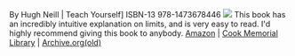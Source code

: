 By Hugh Neill | Teach Yourself]
ISBN-13 
978-1473678446
![](/img/71FX0jZETmL._SY466_.jpg)
This book has an incredibly intuitive explanation on limits, and is very easy to read. I'd highly recommend giving this book to anybody.
[Amazon](https://www.amazon.com/Calculus-Complete-Introduction-Teach-Yourself/dp/1473678447/ref=asc_df_1473678447/?gad_source=1&hvadid=693587283996&hvdev=c&hvdvcmdl&hvlocint&hvlocphy=9021464&hvnetw=g&hvpone&hvpos&hvptwo&hvqmt&hvrand=5404952119119753818&hvtargid=pla-537776509085&linkCode=df0&mcid=4bec97122d663305b14f34f76fa3a36f&psc=1&tag=hyprod-20) | [Cook Memorial Library](https://encore.cooklib.org/iii/encore/record/C__Rb1666573__Scalculus%20a%20complete%20introduction__Orightresult__U__X4?lang=eng&suite=gold) | [Archive.org(old)](https://archive.org/details/calculuscomplete0000abbo_f6h1)